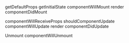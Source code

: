 getDefaultProps
getInitialState
componentWillMount
render
componentDidMount


componentWillReceiveProps
shouldComponentUpdate
componentWillUpdate
render
componentDidUpdate

Unmount
componentWillUnmount